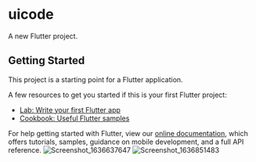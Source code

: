 # uicode

A new Flutter project.

## Getting Started

This project is a starting point for a Flutter application.

A few resources to get you started if this is your first Flutter project:

- [Lab: Write your first Flutter app](https://flutter.dev/docs/get-started/codelab)
- [Cookbook: Useful Flutter samples](https://flutter.dev/docs/cookbook)

For help getting started with Flutter, view our
[online documentation](https://flutter.dev/docs), which offers tutorials,
samples, guidance on mobile development, and a full API reference.
![Screenshot_1636637647](https://user-images.githubusercontent.com/40968259/141311226-e643766e-2f68-428a-a0f8-6ec2c43d9a48.png)
![Screenshot_1636851483](https://user-images.githubusercontent.com/40968259/141663554-f9c17da7-c728-4389-858e-a9a8ef930d43.png)
